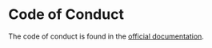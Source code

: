 # Code of Conduct

The code of conduct is found in the [official documentation](https://georglauterbach.github.io/uncore/community/code_of_conduct/).
